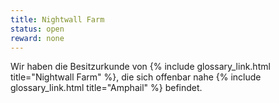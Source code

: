 ```yaml
---
title: Nightwall Farm
status: open
reward: none
---
```


Wir haben die Besitzurkunde von {% include glossary_link.html title="Nightwall Farm" %}, die sich
offenbar nahe {% include glossary_link.html title="Amphail" %} befindet.
